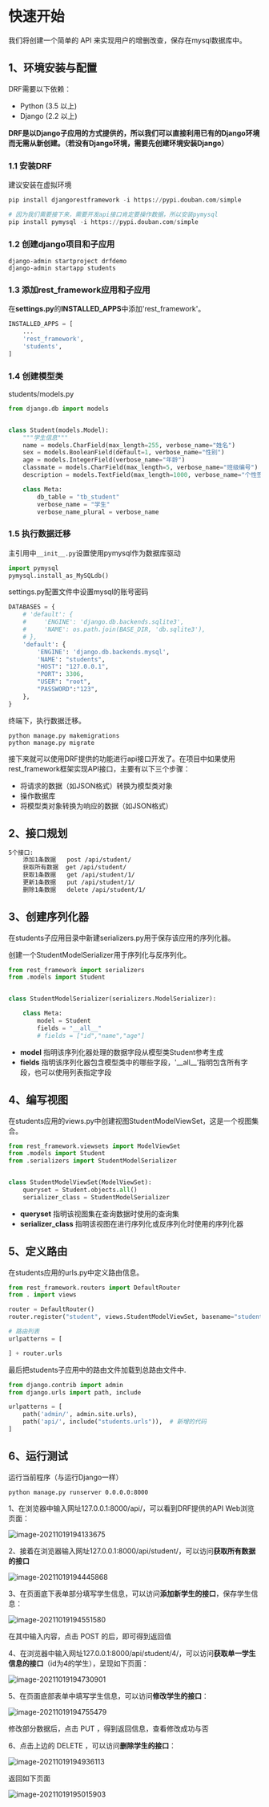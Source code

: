 # 快速开始

我们将创建一个简单的 API 来实现用户的增删改查，保存在mysql数据库中。

## 1、环境安装与配置

DRF需要以下依赖：

- Python (3.5 以上)
- Django (2.2 以上)

**DRF是以Django子应用的方式提供的，所以我们可以直接利用已有的Django环境而无需从新创建。（若没有Django环境，需要先创建环境安装Django）**

### 1.1 安装DRF

建议安装在虚拟环境

```python
pip install djangorestframework -i https://pypi.douban.com/simple

# 因为我们需要接下来，需要开发api接口肯定要操作数据，所以安装pymysql
pip install pymysql -i https://pypi.douban.com/simple
```

### 1.2 创建django项目和子应用

```
django-admin startproject drfdemo
django-admin startapp students
```

### 1.3 添加rest_framework应用和子应用

在**settings.py**的**INSTALLED_APPS**中添加'rest_framework'。

```python
INSTALLED_APPS = [
    ...
    'rest_framework',
    'students',
]
```

### 1.4 创建模型类

students/models.py

```python
from django.db import models


class Student(models.Model):
    """学生信息"""
    name = models.CharField(max_length=255, verbose_name="姓名")
    sex = models.BooleanField(default=1, verbose_name="性别")
    age = models.IntegerField(verbose_name="年龄")
    classmate = models.CharField(max_length=5, verbose_name="班级编号")
    description = models.TextField(max_length=1000, verbose_name="个性签名")

    class Meta:
        db_table = "tb_student"
        verbose_name = "学生"
        verbose_name_plural = verbose_name
```

### 1.5 执行数据迁移

主引用中`__init__.py`设置使用pymysql作为数据库驱动

```python
import pymysql
pymysql.install_as_MySQLdb()
```

settings.py配置文件中设置mysql的账号密码

```python
DATABASES = {
    # 'default': {
    #     'ENGINE': 'django.db.backends.sqlite3',
    #     'NAME': os.path.join(BASE_DIR, 'db.sqlite3'),
    # },
    'default': {
        'ENGINE': 'django.db.backends.mysql',
        'NAME': "students",
        "HOST": "127.0.0.1",
        "PORT": 3306,
        "USER": "root",
        "PASSWORD":"123",
    },
}
```

终端下，执行数据迁移。

```
python manage.py makemigrations
python manage.py migrate
```



接下来就可以使用DRF提供的功能进行api接口开发了。在项目中如果使用rest_framework框架实现API接口，主要有以下三个步骤：

- 将请求的数据（如JSON格式）转换为模型类对象
- 操作数据库
- 将模型类对象转换为响应的数据（如JSON格式）

## 2、接口规划

```bash
5个接口:
    添加1条数据   post /api/student/
    获取所有数据  get /api/student/
    获取1条数据   get /api/student/1/
    更新1条数据   put /api/student/1/
    删除1条数据   delete /api/student/1/
```



## 3、创建序列化器

在students子应用目录中新建serializers.py用于保存该应用的序列化器。

创建一个StudentModelSerializer用于序列化与反序列化。

```python
from rest_framework import serializers
from .models import Student


class StudentModelSerializer(serializers.ModelSerializer):

    class Meta:
        model = Student
        fields = "__all__"
        # fields = ["id","name","age"]
```

- **model** 指明该序列化器处理的数据字段从模型类Student参考生成
- **fields** 指明该序列化器包含模型类中的哪些字段，'\_\_all\_\_'指明包含所有字段，也可以使用列表指定字段

## 4、编写视图

在students应用的views.py中创建视图StudentModelViewSet，这是一个视图集合。

```python
from rest_framework.viewsets import ModelViewSet
from .models import Student
from .serializers import StudentModelSerializer


class StudentModelViewSet(ModelViewSet):
    queryset = Student.objects.all()
    serializer_class = StudentModelSerializer
```

- **queryset** 指明该视图集在查询数据时使用的查询集
- **serializer_class** 指明该视图在进行序列化或反序列化时使用的序列化器

## 5、定义路由

在students应用的urls.py中定义路由信息。

```python
from rest_framework.routers import DefaultRouter
from . import views

router = DefaultRouter()
router.register("student", views.StudentModelViewSet, basename="student"),

# 路由列表
urlpatterns = [

] + router.urls
```

最后把students子应用中的路由文件加载到总路由文件中.

```python
from django.contrib import admin
from django.urls import path, include

urlpatterns = [
    path('admin/', admin.site.urls),
    path('api/', include("students.urls")),  # 新增的代码
]

```

## 6、运行测试

运行当前程序（与运行Django一样）

```shell
python manage.py runserver 0.0.0.0:8000
```

1、在浏览器中输入网址127.0.0.1:8000/api/，可以看到DRF提供的API Web浏览页面：

![image-20211019194133675](3drf%E5%BF%AB%E9%80%9F%E5%BC%80%E5%A7%8B.assets/image-20211019194133675.png)

2、接着在浏览器输入网址127.0.0.1:8000/api/student/，可以访问**获取所有数据的接口**

![image-20211019194445868](3drf%E5%BF%AB%E9%80%9F%E5%BC%80%E5%A7%8B.assets/image-20211019194445868.png)

3、在页面底下表单部分填写学生信息，可以访问**添加新学生的接口**，保存学生信息：

![image-20211019194551580](3drf%E5%BF%AB%E9%80%9F%E5%BC%80%E5%A7%8B.assets/image-20211019194551580.png)

在其中输入内容，点击 POST 的后，即可得到返回值

4、在浏览器中输入网址127.0.0.1:8000/api/student/4/，可以访问**获取单一学生信息的接口**（id为4的学生），呈现如下页面：

![image-20211019194730901](3drf%E5%BF%AB%E9%80%9F%E5%BC%80%E5%A7%8B.assets/image-20211019194730901.png)

5、在页面底部表单中填写学生信息，可以访问**修改学生的接口**：

![image-20211019194755479](3drf%E5%BF%AB%E9%80%9F%E5%BC%80%E5%A7%8B.assets/image-20211019194755479.png)

修改部分数据后，点击 PUT ，得到返回信息，查看修改成功与否

6、点击上边的 DELETE ，可以访问**删除学生的接口**：

![image-20211019194936113](3drf%E5%BF%AB%E9%80%9F%E5%BC%80%E5%A7%8B.assets/image-20211019194936113.png)

返回如下页面

![image-20211019195015903](3drf%E5%BF%AB%E9%80%9F%E5%BC%80%E5%A7%8B.assets/image-20211019195015903.png)

